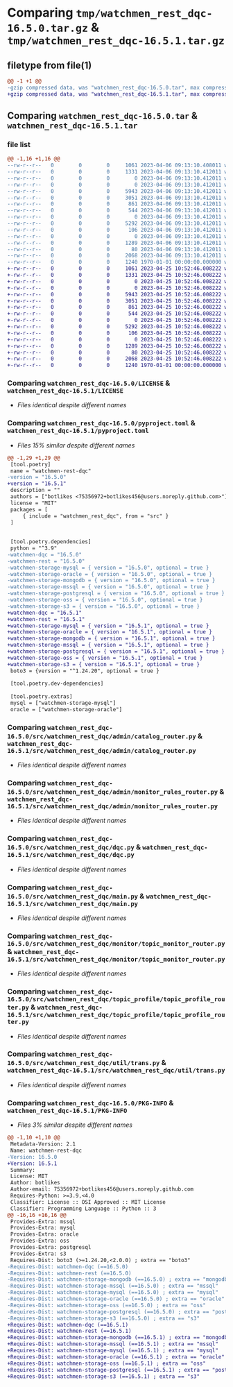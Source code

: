 # Comparing `tmp/watchmen_rest_dqc-16.5.0.tar.gz` & `tmp/watchmen_rest_dqc-16.5.1.tar.gz`

## filetype from file(1)

```diff
@@ -1 +1 @@
-gzip compressed data, was "watchmen_rest_dqc-16.5.0.tar", max compression
+gzip compressed data, was "watchmen_rest_dqc-16.5.1.tar", max compression
```

## Comparing `watchmen_rest_dqc-16.5.0.tar` & `watchmen_rest_dqc-16.5.1.tar`

### file list

```diff
@@ -1,16 +1,16 @@
--rw-r--r--   0        0        0     1061 2023-04-06 09:13:10.408011 watchmen_rest_dqc-16.5.0/LICENSE
--rw-r--r--   0        0        0     1331 2023-04-06 09:13:10.412011 watchmen_rest_dqc-16.5.0/pyproject.toml
--rw-r--r--   0        0        0        0 2023-04-06 09:13:10.412011 watchmen_rest_dqc-16.5.0/src/watchmen_rest_dqc/__init__.py
--rw-r--r--   0        0        0        0 2023-04-06 09:13:10.412011 watchmen_rest_dqc-16.5.0/src/watchmen_rest_dqc/admin/__init__.py
--rw-r--r--   0        0        0     5943 2023-04-06 09:13:10.412011 watchmen_rest_dqc-16.5.0/src/watchmen_rest_dqc/admin/catalog_router.py
--rw-r--r--   0        0        0     3051 2023-04-06 09:13:10.412011 watchmen_rest_dqc-16.5.0/src/watchmen_rest_dqc/admin/monitor_rules_router.py
--rw-r--r--   0        0        0      861 2023-04-06 09:13:10.412011 watchmen_rest_dqc-16.5.0/src/watchmen_rest_dqc/dqc.py
--rw-r--r--   0        0        0      544 2023-04-06 09:13:10.412011 watchmen_rest_dqc-16.5.0/src/watchmen_rest_dqc/main.py
--rw-r--r--   0        0        0        0 2023-04-06 09:13:10.412011 watchmen_rest_dqc-16.5.0/src/watchmen_rest_dqc/monitor/__init__.py
--rw-r--r--   0        0        0     5292 2023-04-06 09:13:10.412011 watchmen_rest_dqc-16.5.0/src/watchmen_rest_dqc/monitor/topic_monitor_router.py
--rw-r--r--   0        0        0      106 2023-04-06 09:13:10.412011 watchmen_rest_dqc-16.5.0/src/watchmen_rest_dqc/settings.py
--rw-r--r--   0        0        0        0 2023-04-06 09:13:10.412011 watchmen_rest_dqc-16.5.0/src/watchmen_rest_dqc/topic_profile/__init__.py
--rw-r--r--   0        0        0     1289 2023-04-06 09:13:10.412011 watchmen_rest_dqc-16.5.0/src/watchmen_rest_dqc/topic_profile/topic_profile_router.py
--rw-r--r--   0        0        0       80 2023-04-06 09:13:10.412011 watchmen_rest_dqc-16.5.0/src/watchmen_rest_dqc/util/__init__.py
--rw-r--r--   0        0        0     2068 2023-04-06 09:13:10.412011 watchmen_rest_dqc-16.5.0/src/watchmen_rest_dqc/util/trans.py
--rw-r--r--   0        0        0     1240 1970-01-01 00:00:00.000000 watchmen_rest_dqc-16.5.0/PKG-INFO
+-rw-r--r--   0        0        0     1061 2023-04-25 10:52:46.008222 watchmen_rest_dqc-16.5.1/LICENSE
+-rw-r--r--   0        0        0     1331 2023-04-25 10:52:46.008222 watchmen_rest_dqc-16.5.1/pyproject.toml
+-rw-r--r--   0        0        0        0 2023-04-25 10:52:46.008222 watchmen_rest_dqc-16.5.1/src/watchmen_rest_dqc/__init__.py
+-rw-r--r--   0        0        0        0 2023-04-25 10:52:46.008222 watchmen_rest_dqc-16.5.1/src/watchmen_rest_dqc/admin/__init__.py
+-rw-r--r--   0        0        0     5943 2023-04-25 10:52:46.008222 watchmen_rest_dqc-16.5.1/src/watchmen_rest_dqc/admin/catalog_router.py
+-rw-r--r--   0        0        0     3051 2023-04-25 10:52:46.008222 watchmen_rest_dqc-16.5.1/src/watchmen_rest_dqc/admin/monitor_rules_router.py
+-rw-r--r--   0        0        0      861 2023-04-25 10:52:46.008222 watchmen_rest_dqc-16.5.1/src/watchmen_rest_dqc/dqc.py
+-rw-r--r--   0        0        0      544 2023-04-25 10:52:46.008222 watchmen_rest_dqc-16.5.1/src/watchmen_rest_dqc/main.py
+-rw-r--r--   0        0        0        0 2023-04-25 10:52:46.008222 watchmen_rest_dqc-16.5.1/src/watchmen_rest_dqc/monitor/__init__.py
+-rw-r--r--   0        0        0     5292 2023-04-25 10:52:46.008222 watchmen_rest_dqc-16.5.1/src/watchmen_rest_dqc/monitor/topic_monitor_router.py
+-rw-r--r--   0        0        0      106 2023-04-25 10:52:46.008222 watchmen_rest_dqc-16.5.1/src/watchmen_rest_dqc/settings.py
+-rw-r--r--   0        0        0        0 2023-04-25 10:52:46.008222 watchmen_rest_dqc-16.5.1/src/watchmen_rest_dqc/topic_profile/__init__.py
+-rw-r--r--   0        0        0     1289 2023-04-25 10:52:46.008222 watchmen_rest_dqc-16.5.1/src/watchmen_rest_dqc/topic_profile/topic_profile_router.py
+-rw-r--r--   0        0        0       80 2023-04-25 10:52:46.008222 watchmen_rest_dqc-16.5.1/src/watchmen_rest_dqc/util/__init__.py
+-rw-r--r--   0        0        0     2068 2023-04-25 10:52:46.008222 watchmen_rest_dqc-16.5.1/src/watchmen_rest_dqc/util/trans.py
+-rw-r--r--   0        0        0     1240 1970-01-01 00:00:00.000000 watchmen_rest_dqc-16.5.1/PKG-INFO
```

### Comparing `watchmen_rest_dqc-16.5.0/LICENSE` & `watchmen_rest_dqc-16.5.1/LICENSE`

 * *Files identical despite different names*

### Comparing `watchmen_rest_dqc-16.5.0/pyproject.toml` & `watchmen_rest_dqc-16.5.1/pyproject.toml`

 * *Files 15% similar despite different names*

```diff
@@ -1,29 +1,29 @@
 [tool.poetry]
 name = "watchmen-rest-dqc"
-version = "16.5.0"
+version = "16.5.1"
 description = ""
 authors = ["botlikes <75356972+botlikes456@users.noreply.github.com>"]
 license = "MIT"
 packages = [
     { include = "watchmen_rest_dqc", from = "src" }
 ]
 
 
 [tool.poetry.dependencies]
 python = "^3.9"
-watchmen-dqc = "16.5.0"
-watchmen-rest = "16.5.0"
-watchmen-storage-mysql = { version = "16.5.0", optional = true }
-watchmen-storage-oracle = { version = "16.5.0", optional = true }
-watchmen-storage-mongodb = { version = "16.5.0", optional = true }
-watchmen-storage-mssql = { version = "16.5.0", optional = true }
-watchmen-storage-postgresql = { version = "16.5.0", optional = true }
-watchmen-storage-oss = { version = "16.5.0", optional = true }
-watchmen-storage-s3 = { version = "16.5.0", optional = true }
+watchmen-dqc = "16.5.1"
+watchmen-rest = "16.5.1"
+watchmen-storage-mysql = { version = "16.5.1", optional = true }
+watchmen-storage-oracle = { version = "16.5.1", optional = true }
+watchmen-storage-mongodb = { version = "16.5.1", optional = true }
+watchmen-storage-mssql = { version = "16.5.1", optional = true }
+watchmen-storage-postgresql = { version = "16.5.1", optional = true }
+watchmen-storage-oss = { version = "16.5.1", optional = true }
+watchmen-storage-s3 = { version = "16.5.1", optional = true }
 boto3 = {version = "^1.24.20", optional = true }
 
 [tool.poetry.dev-dependencies]
 
 [tool.poetry.extras]
 mysql = ["watchmen-storage-mysql"]
 oracle = ["watchmen-storage-oracle"]
```

### Comparing `watchmen_rest_dqc-16.5.0/src/watchmen_rest_dqc/admin/catalog_router.py` & `watchmen_rest_dqc-16.5.1/src/watchmen_rest_dqc/admin/catalog_router.py`

 * *Files identical despite different names*

### Comparing `watchmen_rest_dqc-16.5.0/src/watchmen_rest_dqc/admin/monitor_rules_router.py` & `watchmen_rest_dqc-16.5.1/src/watchmen_rest_dqc/admin/monitor_rules_router.py`

 * *Files identical despite different names*

### Comparing `watchmen_rest_dqc-16.5.0/src/watchmen_rest_dqc/dqc.py` & `watchmen_rest_dqc-16.5.1/src/watchmen_rest_dqc/dqc.py`

 * *Files identical despite different names*

### Comparing `watchmen_rest_dqc-16.5.0/src/watchmen_rest_dqc/main.py` & `watchmen_rest_dqc-16.5.1/src/watchmen_rest_dqc/main.py`

 * *Files identical despite different names*

### Comparing `watchmen_rest_dqc-16.5.0/src/watchmen_rest_dqc/monitor/topic_monitor_router.py` & `watchmen_rest_dqc-16.5.1/src/watchmen_rest_dqc/monitor/topic_monitor_router.py`

 * *Files identical despite different names*

### Comparing `watchmen_rest_dqc-16.5.0/src/watchmen_rest_dqc/topic_profile/topic_profile_router.py` & `watchmen_rest_dqc-16.5.1/src/watchmen_rest_dqc/topic_profile/topic_profile_router.py`

 * *Files identical despite different names*

### Comparing `watchmen_rest_dqc-16.5.0/src/watchmen_rest_dqc/util/trans.py` & `watchmen_rest_dqc-16.5.1/src/watchmen_rest_dqc/util/trans.py`

 * *Files identical despite different names*

### Comparing `watchmen_rest_dqc-16.5.0/PKG-INFO` & `watchmen_rest_dqc-16.5.1/PKG-INFO`

 * *Files 3% similar despite different names*

```diff
@@ -1,10 +1,10 @@
 Metadata-Version: 2.1
 Name: watchmen-rest-dqc
-Version: 16.5.0
+Version: 16.5.1
 Summary: 
 License: MIT
 Author: botlikes
 Author-email: 75356972+botlikes456@users.noreply.github.com
 Requires-Python: >=3.9,<4.0
 Classifier: License :: OSI Approved :: MIT License
 Classifier: Programming Language :: Python :: 3
@@ -16,16 +16,16 @@
 Provides-Extra: mssql
 Provides-Extra: mysql
 Provides-Extra: oracle
 Provides-Extra: oss
 Provides-Extra: postgresql
 Provides-Extra: s3
 Requires-Dist: boto3 (>=1.24.20,<2.0.0) ; extra == "boto3"
-Requires-Dist: watchmen-dqc (==16.5.0)
-Requires-Dist: watchmen-rest (==16.5.0)
-Requires-Dist: watchmen-storage-mongodb (==16.5.0) ; extra == "mongodb"
-Requires-Dist: watchmen-storage-mssql (==16.5.0) ; extra == "mssql"
-Requires-Dist: watchmen-storage-mysql (==16.5.0) ; extra == "mysql"
-Requires-Dist: watchmen-storage-oracle (==16.5.0) ; extra == "oracle"
-Requires-Dist: watchmen-storage-oss (==16.5.0) ; extra == "oss"
-Requires-Dist: watchmen-storage-postgresql (==16.5.0) ; extra == "postgresql"
-Requires-Dist: watchmen-storage-s3 (==16.5.0) ; extra == "s3"
+Requires-Dist: watchmen-dqc (==16.5.1)
+Requires-Dist: watchmen-rest (==16.5.1)
+Requires-Dist: watchmen-storage-mongodb (==16.5.1) ; extra == "mongodb"
+Requires-Dist: watchmen-storage-mssql (==16.5.1) ; extra == "mssql"
+Requires-Dist: watchmen-storage-mysql (==16.5.1) ; extra == "mysql"
+Requires-Dist: watchmen-storage-oracle (==16.5.1) ; extra == "oracle"
+Requires-Dist: watchmen-storage-oss (==16.5.1) ; extra == "oss"
+Requires-Dist: watchmen-storage-postgresql (==16.5.1) ; extra == "postgresql"
+Requires-Dist: watchmen-storage-s3 (==16.5.1) ; extra == "s3"
```

